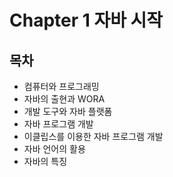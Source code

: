 # Chapter 1 자바 시작



## 목차

- 컴퓨터와 프로그래밍
- 자바의 출현과 WORA
- 개발 도구와 자바 플랫폼
- 자바 프로그램 개발
- 이클립스를 이용한 자바 프로그램 개발
- 자바 언어의 활용
- 자바의 특징




